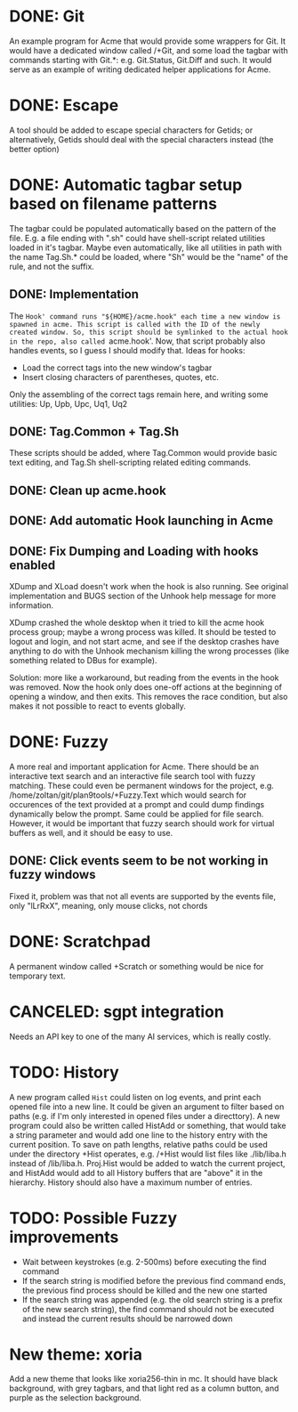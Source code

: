 # DONE: Git

An example program for Acme that would provide some wrappers for Git.
It would have a dedicated window called <path>/+Git, and some load the
tagbar with commands starting with Git.*: e.g. Git.Status, Git.Diff
and such.  It would serve as an example of writing dedicated helper
applications for Acme.

# DONE: Escape

A tool should be added to escape special characters for Getids; or
alternatively, Getids should deal with the special characters instead
(the better option)

# DONE: Automatic tagbar setup based on filename patterns

The tagbar could be populated automatically based on the pattern
of the file.  E.g. a file ending with ".sh" could have shell-script
related utilities loaded in it's tagbar. Maybe even automatically,
like all utilities in path with the name Tag.Sh.* could be loaded,
where "Sh" would be the "name" of the rule, and not the suffix.

## DONE: Implementation

The `Hook' command runs "${HOME}/acme.hook" each time a new window
is spawned in acme. This script is called with the ID of the newly
created window. So, this script should be symlinked to the actual
hook in the repo, also called `acme.hook'. Now, that script probably
also handles events, so I guess I should modify that. Ideas for hooks:
- Load the correct tags into the new window's tagbar
- Insert closing characters of parentheses, quotes, etc.

Only the assembling of the correct tags remain here, and writing
some utilities: Up, Upb, Upc, Uq1, Uq2

## DONE: Tag.Common + Tag.Sh

These scripts should be added, where Tag.Common would provide basic
text editing, and Tag.Sh shell-scripting related editing commands.

## DONE: Clean up acme.hook

## DONE: Add automatic Hook launching in Acme

## DONE: Fix Dumping and Loading with hooks enabled

XDump and XLoad doesn't work when the hook is also running. See
original implementation and BUGS section of the Unhook help message
for more information.

XDump crashed the whole desktop when it tried to kill the acme hook
process group; maybe a wrong process was killed. It should be tested
to logout and login, and not start acme, and see if the desktop
crashes have anything to do with the Unhook mechanism killing the
wrong processes (like something related to DBus for example).

Solution: more like a workaround, but reading from the events in
the hook was removed. Now the hook only does one-off actions at the
beginning of opening a window, and then exits. This removes the race
condition, but also makes it not possible to react to events globally.

# DONE: Fuzzy

A more real and important application for Acme. There should be
an interactive text search and an interactive file search tool
with fuzzy matching. These could even be permanent windows for the
project, e.g. /home/zoltan/git/plan9tools/+Fuzzy.Text which would
search for occurences of the text provided at a prompt and could dump
findings dynamically below the prompt. Same could be applied for file
search. However, it would be important that fuzzy search should work
for virtual buffers as well, and it should be easy to use.

## DONE: Click events seem to be not working in fuzzy windows

Fixed it, problem was that not all events are supported by the events
file, only "lLrRxX", meaning, only mouse clicks, not chords

# DONE: Scratchpad

A permanent window called +Scratch or something would be nice for
temporary text.

# CANCELED: sgpt integration

Needs an API key to one of the many AI services, which is really costly.

# TODO: History

A new program called `Hist` could listen on log events, and print each
opened file into a new line. It could be given an argument to filter
based on paths (e.g. if I'm only interested in opened files under
a directtory). A new program could also be written called HistAdd or
something, that would take a string parameter and would add one line to
the history entry with the current position. To save on path lengths,
relative paths could be used under the directory +Hist operates,
e.g. <proj-dir>/+Hist would list files like ./lib/liba.h instead
of <proj-dir>/lib/liba.h. Proj.Hist would be added to watch the
current project, and HistAdd would add to all History buffers that
are "above" it in the hierarchy. History should also have a maximum
number of entries.

# TODO: Possible Fuzzy improvements

- Wait between keystrokes (e.g. 2-500ms) before executing the find
  command
- If the search string is modified before the previous find command
  ends, the previous find process should be killed and the new one
  started
- If the search string was appended (e.g. the old search string is a
  prefix of the new search string), the find command should not be
  executed and instead the current results should be narrowed down

# New theme: xoria

Add a new theme that looks like xoria256-thin in mc. It should have
black background, with grey tagbars, and that light red as a column
button, and purple as the selection background.
